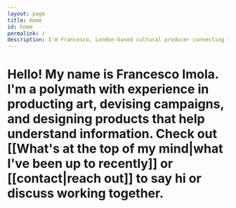 ```yaml
---
layout: page
title: Home
id: home
permalink: /
description: I'm Francesco, London-based cultural producer connecting the dots between art and design.
---
```

<h1>Hello! My name is Francesco Imola. I'm a polymath with experience in producting art, devising campaigns, and designing products that help understand information. Check out [[What's at the top of my mind|what I've been up to recently]] or [[contact|reach out]] to say hi or discuss working together.</h1>